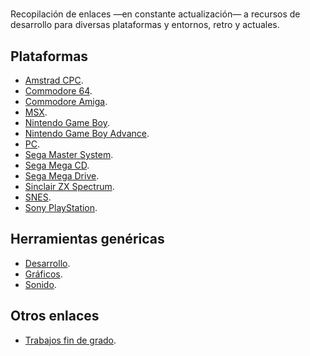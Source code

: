 #

Recopilación de enlaces &mdash;en constante actualización&mdash; a recursos de desarrollo para diversas plataformas y entornos, retro y actuales.

## Plataformas

* [Amstrad CPC](AmstradCPC.md).
* [Commodore 64](Commodore64.md).
* [Commodore Amiga](CommodoreAmiga.md).
* [MSX](MSX.md).
* [Nintendo Game Boy](NintendoGameBoy.md).
* [Nintendo Game Boy Advance](NintendoGameBoyAdvance.md).
* [PC](PC.md).
* [Sega Master System](SegaMasterSystem.md).
* [Sega Mega CD](SegaMegaCD.md).
* [Sega Mega Drive](SegaMegaDrive.md).
* [Sinclair ZX Spectrum](SinclairZXSpectrum.md).
* [SNES](SNES.md).
* [Sony PlayStation](SonyPlayStation.md).

## Herramientas genéricas

* [Desarrollo](Desarrollo.md).
* [Gráficos](Graficos.md).
* [Sonido](Sonido.md).

## Otros enlaces

* [Trabajos fin de grado](TFG.md).
